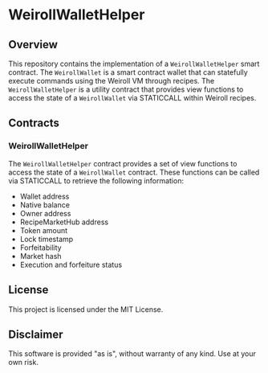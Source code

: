 # WeirollWalletHelper

## Overview

This repository contains the implementation of a `WeirollWalletHelper` smart contract. The `WeirollWallet` is a smart contract wallet that can statefully execute commands using the Weiroll VM through recipes. The `WeirollWalletHelper` is a utility contract that provides view functions to access the state of a `WeirollWallet` via STATICCALL within Weiroll recipes.

## Contracts

### WeirollWalletHelper

The `WeirollWalletHelper` contract provides a set of view functions to access the state of a `WeirollWallet` contract. These functions can be called via STATICCALL to retrieve the following information:

- Wallet address
- Native balance
- Owner address
- RecipeMarketHub address
- Token amount
- Lock timestamp
- Forfeitability
- Market hash
- Execution and forfeiture status

## License

This project is licensed under the MIT License.

## Disclaimer

This software is provided "as is", without warranty of any kind. Use at your own risk.